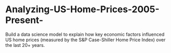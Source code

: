# Analyzing-US-Home-Prices-2005-Present-
Build a data science model to explain how key economic factors influenced US home prices (measured by the S&amp;P Case-Shiller Home Price Index) over the last 20+ years.
